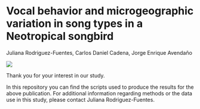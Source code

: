 # Vocal behavior and microgeographic variation in song types in a Neotropical songbird
Juliana Rodriguez-Fuentes, Carlos Daniel Cadena, Jorge Enrique Avendaño

  <a href="https://link.springer.com/epdf/10.1007/s10336-021-01930-9?sharing_token=aqjKK_TVL_Z-UmBrCPnl1ve4RwlQNchNByi7wbcMAY4giD4s6xreUF5MDzIZjW91aK-il2ZfN0338leK6k37Bk-DiIeoBR4DWSC8hYwI15YgGmzF0WvhfIciZ3D_CqByWD2BWCq3sHHGX3Dxg2VpVGIG-xwPuIBpqjjcRXZIGYU%3D"><img src="https://img.shields.io/badge/Journal%20of%20Ornithology-10.1007%2Fs10336--021--01930--9-blue"></a>
 
Thank you for your interest in our study. 

In this repository you can find the scripts used to produce the results for the above publication. For additional information regarding methods or the data use in this study, please contact Juliana Rodriguez-Fuentes. 
